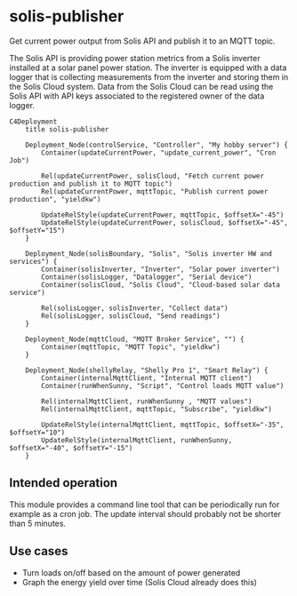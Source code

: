 # solis-publisher

Get current power output from Solis API and publish it to an MQTT topic.

The Solis API is providing power station metrics from a Solis inverter
installed at a solar panel power station. The inverter is equipped with
a data logger that is collecting measurements from the inverter and storing
them in the Solis Cloud system. Data from the Solis Cloud can be read using
the Solis API with API keys associated to the registered owner of the data
logger.

```mermaid
C4Deployment
    title solis-publisher

    Deployment_Node(controlService, "Controller", "My hobby server") {
        Container(updateCurrentPower, "update_current_power", "Cron Job")

        Rel(updateCurrentPower, solisCloud, "Fetch current power production and publish it to MQTT topic")
        Rel(updateCurrentPower, mqttTopic, "Publish current power production", "yieldkw")

        UpdateRelStyle(updateCurrentPower, mqttTopic, $offsetX="-45")
        UpdateRelStyle(updateCurrentPower, solisCloud, $offsetX="-45", $offsetY="15")
    }

    Deployment_Node(solisBoundary, "Solis", "Solis inverter HW and services") {
        Container(solisInverter, "Inverter", "Solar power inverter")
        Container(solisLogger, "Datalogger", "Serial device")
        Container(solisCloud, "Solis Cloud", "Cloud-based solar data service")

        Rel(solisLogger, solisInverter, "Collect data")
        Rel(solisLogger, solisCloud, "Send readings")
    }

    Deployment_Node(mqttCloud, "MQTT Broker Service", "") {
        Container(mqttTopic, "MQTT Topic", "yieldkw")
    }

    Deployment_Node(shellyRelay, "Shelly Pro 1", "Smart Relay") {
        Container(internalMqttClient, "Internal MQTT client")
        Container(runWhenSunny, "Script", "Control loads MQTT value")

        Rel(internalMqttClient, runWhenSunny , "MQTT values")
        Rel(internalMqttClient, mqttTopic, "Subscribe", "yieldkw")

        UpdateRelStyle(internalMqttClient, mqttTopic, $offsetX="-35", $offsetY="10")
        UpdateRelStyle(internalMqttClient, runWhenSunny, $offsetX="-40", $offsetY="-15")
    }
```

## Intended operation

This module provides a command line tool that can be periodically run for
example as a cron job. The update interval should probably not be shorter
than 5 minutes.

## Use cases

* Turn loads on/off based on the amount of power generated
* Graph the energy yield over time (Solis Cloud already does this)
